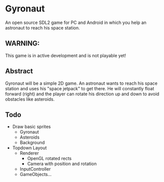 # Gyronaut
An open source SDL2 game for PC and Android in which you help an astronaut to reach his space station.

## WARNING:
This game is in active development and is not playable yet!

## Abstract
Gyronaut will be a simple 2D game.
An astronaut wants to reach his space station and uses his "space jetpack" to get there.
He will constantly float forward (right) and the player can rotate his direction up and down to avoid obstacles like asteroids.

## Todo
- Draw basic sprites
  - Gyronaut
  - Asteroids
  - Background
- Topdown Layout
  - Renderer
     - OpenGL rotated rects
     - Camera with position and rotation
  - InputController
  - GameObjects...

